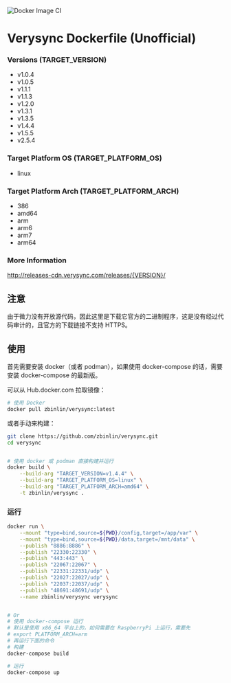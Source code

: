 ![Docker Image CI](https://github.com/zbinlin/verysync/workflows/Docker%20Image%20CI/badge.svg)

# Verysync Dockerfile (**Unofficial**)

### Versions (TARGET_VERSION)

* v1.0.4
* v1.0.5
* v1.1.1
* v1.1.3
* v1.2.0
* v1.3.1
* v1.3.5
* v1.4.4
* v1.5.5
* v2.5.4

### Target Platform OS (TARGET_PLATFORM_OS)

* linux

### Target Platform Arch (TARGET_PLATFORM_ARCH)

* 386
* amd64
* arm
* arm6
* arm7
* arm64

### More Information

http://releases-cdn.verysync.com/releases/{VERSION}/


## 注意

由于微力没有开放源代码，因此这里是下载它官方的二进制程序，这是没有经过代码审计的，且官方的下载链接不支持 HTTPS。


## 使用

首先需要安装 docker（或者 podman），如果使用 docker-compose 的话，需要安装 docker-compose 的最新版。

可以从 Hub.docker.com 拉取镜像：

```bash
# 使用 Docker
docker pull zbinlin/verysync:latest
```

或者手动来构建：

```bash
git clone https://github.com/zbinlin/verysync.git
cd verysync


# 使用 docker 或 podman 直接构建并运行
docker build \
    --build-arg "TARGET_VERSION=v1.4.4" \
    --build-arg "TARGET_PLATFORM_OS=linux" \
    --build-arg "TARGET_PLATFORM_ARCH=amd64" \
    -t zbinlin/verysync .
```


### 运行

```bash
docker run \
    --mount "type=bind,source=${PWD}/config,target=/app/var" \
    --mount "type=bind,source=${PWD}/data,target=/mnt/data" \
    --publish "8886:8886" \
    --publish "22330:22330" \
    --publish "443:443" \
    --publish "22067:22067" \
    --publish "22331:22331/udp" \
    --publish "22027:22027/udp" \
    --publish "22037:22037/udp" \
    --publish "48691:48691/udp" \
    --name zbinlin/verysync verysync


# Or
# 使用 docker-compose 运行
# 默认是使用 x86_64 平台上的，如何需要在 RaspberryPi 上运行，需要先
# export PLATFORM_ARCH=arm
# 再运行下面的命令
# 构建
docker-compose build

# 运行
docker-compose up
```

